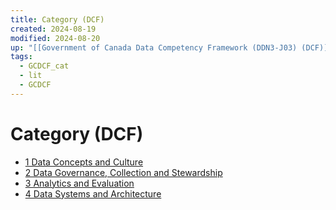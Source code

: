 ```yaml
---
title: Category (DCF)
created: 2024-08-19
modified: 2024-08-20
up: "[[Government of Canada Data Competency Framework (DDN3‑J03) (DCF)]]"
tags:
  - GCDCF_cat
  - lit
  - GCDCF
---
```

# Category (DCF)
- [1 Data Concepts and Culture](./1%20Data%20Concepts%20and%20Culture.md)
- [2 Data Governance, Collection and Stewardship](2%20Data%20Governance,%20Collection%20and%20Stewardship.md)
- [3 Analytics and Evaluation](3%20Analytics%20and%20Evaluation.md)
- [4 Data Systems and Architecture](4%20Data%20Systems%20and%20Architecture.md)
